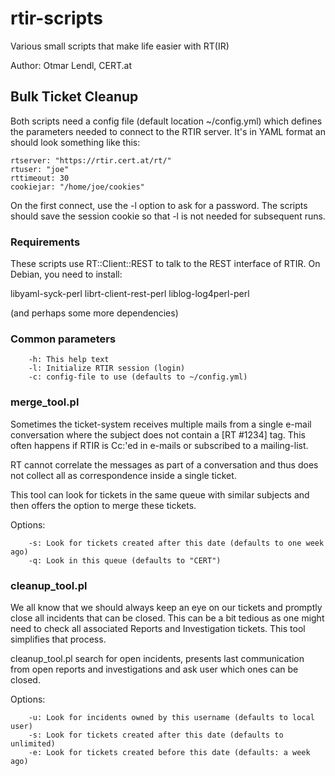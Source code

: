 # rtir-scripts
Various small scripts that make life easier with RT(IR)

Author: Otmar Lendl, CERT.at

## Bulk Ticket Cleanup

Both scripts need a config file (default location ~/config.yml) which 
defines the parameters needed to connect to the RTIR server. It's in 
YAML format an should look something like this:

```
rtserver: "https://rtir.cert.at/rt/"
rtuser: "joe"
rttimeout: 30
cookiejar: "/home/joe/cookies"
```
On the first connect, use the -l option to ask for a password. The scripts
should save the session cookie so that -l is not needed for subsequent runs.

### Requirements

These scripts use RT::Client::REST to talk to the REST interface of RTIR.
On Debian, you need to install:

  libyaml-syck-perl librt-client-rest-perl liblog-log4perl-perl

(and perhaps some more dependencies)

### Common parameters

        -h: This help text
        -l: Initialize RTIR session (login)
        -c: config-file to use (defaults to ~/config.yml)

### merge_tool.pl

Sometimes the ticket-system receives multiple mails from a single e-mail
conversation where the subject does not contain a [RT #1234] tag. This often
happens if RTIR is Cc:'ed in e-mails or subscribed to a mailing-list.

RT cannot correlate the messages as part of a conversation and thus does not
collect all as correspondence inside a single ticket.

This tool can look for tickets in the same queue with similar subjects and
then offers the option to merge these tickets.

Options:

        -s: Look for tickets created after this date (defaults to one week ago)
        -q: Look in this queue (defaults to "CERT")

### cleanup_tool.pl

We all know that we should always keep an eye on our tickets and promptly
close all incidents that can be closed. This can be a bit tedious as
one might need to check all associated Reports and Investigation tickets.
This tool simplifies that process.

cleanup_tool.pl search for open incidents, presents last communication from 
open reports and investigations and ask user which ones can be closed.

Options:

        -u: Look for incidents owned by this username (defaults to local user)
        -s: Look for tickets created after this date (defaults to unlimited)
        -e: Look for tickets created before this date (defaults: a week ago)
